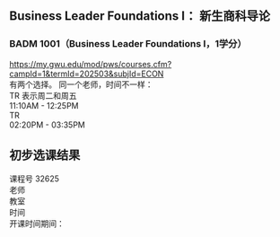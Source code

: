 ## Business Leader Foundations I： 新生商科导论
### BADM 1001（Business Leader Foundations I，1学分）  
https://my.gwu.edu/mod/pws/courses.cfm?campId=1&termId=202503&subjId=ECON  
有两个选择。  同一个老师，时间不一样：  
TR 表示周二和周五  
11:10AM - 12:25PM    
TR   
02:20PM - 03:35PM	  


## 初步选课结果
课程号 32625  
老师   
教室   
时间   
开课时间期间：  



